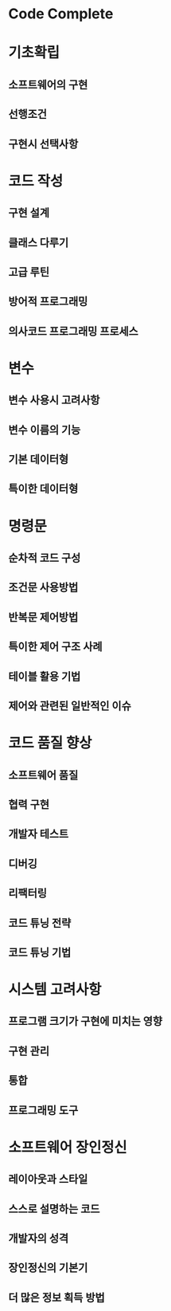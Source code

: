 # Code Complete

# 기초확립

## 소프트웨어의 구현

## 선행조건

## 구현시 선택사항

# 코드 작성

## 구현 설계

## 클래스 다루기

## 고급 루틴

## 방어적 프로그래밍

## 의사코드 프로그래밍 프로세스

# 변수

## 변수 사용시 고려사항

## 변수 이름의 기능

## 기본 데이터형

## 특이한 데이터형

# 명령문

## 순차적 코드 구성

## 조건문 사용방법

## 반복문 제어방법

## 특이한 제어 구조 사례

## 테이블 활용 기법

## 제어와 관련된 일반적인 이슈

# 코드 품질 향상

## 소프트웨어 품질

## 협력 구현

## 개발자 테스트

## 디버깅

## 리팩터링

## 코드 튜닝 전략

## 코드 튜닝 기법

# 시스템 고려사항

## 프로그램 크기가 구현에 미치는 영향

## 구현 관리

## 통합

## 프로그래밍 도구

# 소프트웨어 장인정신

## 레이아웃과 스타일

## 스스로 설명하는 코드

## 개발자의 성격

## 장인정신의 기본기

## 더 많은 정보 획득 방법
